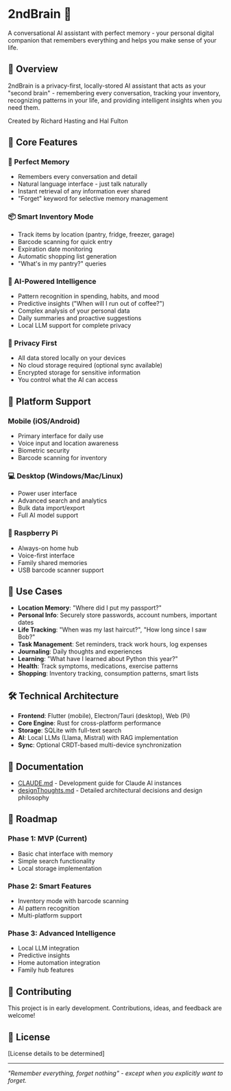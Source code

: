 # 2ndBrain 🧠

A conversational AI assistant with perfect memory - your personal digital companion that remembers everything and helps you make sense of your life.

## 🌟 Overview

2ndBrain is a privacy-first, locally-stored AI assistant that acts as your "second brain" - remembering every conversation, tracking your inventory, recognizing patterns in your life, and providing intelligent insights when you need them.

Created by Richard Hasting and Hal Fulton

## 🎯 Core Features

### 💬 Perfect Memory
- Remembers every conversation and detail
- Natural language interface - just talk naturally
- Instant retrieval of any information ever shared
- "Forget" keyword for selective memory management

### 📦 Smart Inventory Mode
- Track items by location (pantry, fridge, freezer, garage)
- Barcode scanning for quick entry
- Expiration date monitoring
- Automatic shopping list generation
- "What's in my pantry?" queries

### 🤖 AI-Powered Intelligence
- Pattern recognition in spending, habits, and mood
- Predictive insights ("When will I run out of coffee?")
- Complex analysis of your personal data
- Daily summaries and proactive suggestions
- Local LLM support for complete privacy

### 🔐 Privacy First
- All data stored locally on your devices
- No cloud storage required (optional sync available)
- Encrypted storage for sensitive information
- You control what the AI can access

## 📱 Platform Support

### Mobile (iOS/Android)
- Primary interface for daily use
- Voice input and location awareness
- Biometric security
- Barcode scanning for inventory

### 💻 Desktop (Windows/Mac/Linux)
- Power user interface
- Advanced search and analytics
- Bulk data import/export
- Full AI model support

### 🥧 Raspberry Pi
- Always-on home hub
- Voice-first interface
- Family shared memories
- USB barcode scanner support

## 🚀 Use Cases

- **Location Memory**: "Where did I put my passport?"
- **Personal Info**: Securely store passwords, account numbers, important dates
- **Life Tracking**: "When was my last haircut?", "How long since I saw Bob?"
- **Task Management**: Set reminders, track work hours, log expenses
- **Journaling**: Daily thoughts and experiences
- **Learning**: "What have I learned about Python this year?"
- **Health**: Track symptoms, medications, exercise patterns
- **Shopping**: Inventory tracking, consumption patterns, smart lists

## 🛠️ Technical Architecture

- **Frontend**: Flutter (mobile), Electron/Tauri (desktop), Web (Pi)
- **Core Engine**: Rust for cross-platform performance
- **Storage**: SQLite with full-text search
- **AI**: Local LLMs (Llama, Mistral) with RAG implementation
- **Sync**: Optional CRDT-based multi-device synchronization

## 📖 Documentation

- [CLAUDE.md](CLAUDE.md) - Development guide for Claude AI instances
- [designThoughts.md](designThoughts.md) - Detailed architectural decisions and design philosophy

## 🔮 Roadmap

### Phase 1: MVP (Current)
- Basic chat interface with memory
- Simple search functionality
- Local storage implementation

### Phase 2: Smart Features
- Inventory mode with barcode scanning
- AI pattern recognition
- Multi-platform support

### Phase 3: Advanced Intelligence
- Local LLM integration
- Predictive insights
- Home automation integration
- Family hub features

## 🤝 Contributing

This project is in early development. Contributions, ideas, and feedback are welcome!

## 📄 License

[License details to be determined]

---

*"Remember everything, forget nothing" - except when you explicitly want to forget.*
